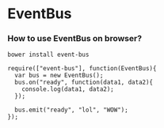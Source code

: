 # EventBus

### How to use EventBus on browser?
    bower install event-bus

    require(["event-bus"], function(EventBus){
      var bus = new EventBus();
      bus.on("ready", function(data1, data2){
        console.log(data1, data2);
      });

      bus.emit("ready", "lol", "WOW");
    }); 

